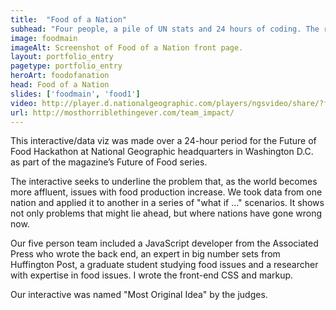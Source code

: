 ```yaml
---
title:  "Food of a Nation"
subhead: "Four people, a pile of UN stats and 24 hours of coding. The result: Insight into how the world eats."
image: foodmain
imageAlt: Screenshot of Food of a Nation front page.
layout: portfolio_entry
pagetype: portfolio_entry
heroArt: foodofanation
head: Food of a Nation
slides: ['foodmain', 'food1']
video: http://player.d.nationalgeographic.com/players/ngsvideo/share/?feed=http://feed.theplatform.com/f/ngs/dCCn2isYZ9N9&guid=00000147-4ac1-dc4d-a3f7-cefb50da0001&link=http://video.nationalgeographic.com/video/
url: http://mosthorriblethingever.com/team_impact/
---
```

This interactive/data viz was made over a 24-hour period for the Future of Food Hackathon at National Geographic headquarters in Washington D.C. as part of the magazine’s Future of Food series.

The interactive seeks to underline the problem that, as the world becomes more affluent, issues with food production increase. We took data from one nation and applied it to another in a series of "what if ..." scenarios. It shows not only problems that might lie ahead, but where nations have gone wrong now.

Our five person team included a JavaScript developer from the Associated Press who wrote the back end, an expert in big number sets from Huffington Post, a graduate student studying food issues and a researcher with expertise in food issues. I wrote the front-end CSS and markup.

Our interactive was named "Most Original Idea" by the judges.
